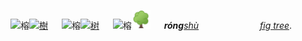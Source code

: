 <img height=30 alt=榕 src="https://f.2cn.cn/hanzi/svg/6995.svg">[<img class=a height=30 alt=樹 src="https://f.2cn.cn/hanzi/svg/6A39.svg">]()
　
<img height=30 alt=榕 src="https://f.2cn.cn/hanzi/svg/6995.svg">[<img class=a height=30 alt=树 src="https://f.2cn.cn/hanzi/svg/6811.svg">]()
　
<img height=30 alt=榕 src="https://lessesity.com/language/img/fruits/fig.svg">[<img class=a height=30 alt=树 src="https://raw.githubusercontent.com/googlefonts/noto-emoji/main/svg/emoji_u1f333.svg">]()
　
***róng**[shù]()*　　　　　　　*[fig tree](https://www.google.com/search?tbm=isch&q=fig%20tree)*.
<!--
>
>>### `熔`[`化`]()　`熔`[`化`]()　<sub><img height="32" src="https://keyboard.cool/assets/NotoEmoji/emoji_u1f525.svg"/><img height="32" src="https://keyboard.cool/assets/Twemoji/1f503.svg"/></sub>
>>***róng**[huà]()*　　　*[melt (minerals)](https://www.google.com/search?tbm=isch&q=melt+steel)*.


-->
